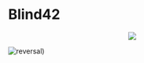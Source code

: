 # Blind42
<div align=center><img src="https://capsule-render.vercel.app/api?type=slice&color=gradient"></div>

![reversal](https://capsule-render.vercel.app/api?type=slice&color=gradient&text=%20asdf%20&height=300&fontSize=56&&rotate=28))
